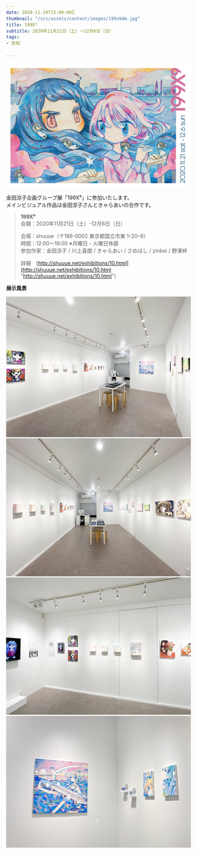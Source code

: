 ```yaml
---
date: 2020-11-20T15:00:00Z
thumbnail: "/src/assets/content/images/199x9dm.jpg"
title: 199X⁹
subtitle: 2020年11月21日（土）～12月6日（日）
tags:
- 告知

---
```

![](/src/assets/content/images/199x9dm.jpg)

金田涼子企画グループ展「199X⁹」に参加いたします。  
メインビジュアル作品は金田涼子さんときゃらあいの合作です。

> **199X⁹**  
> 会期：2020年11月21日（土）-12月6日（日）
>
> 会場：shuuue（〒186-0002 東京都国立市東 1–20–8）  
> 時間：12:00～19:00 ※月曜日・火曜日休廊  
> 参加作家：金田涼子 / 川上喜朗 / きゃらあい / さめほし / zinbei / 野澤梓
>
> 詳細　[http://shuuue.net/exhibitions/10.html](http://shuuue.net/exhibitions/10.html "http://shuuue.net/exhibitions/10.html")

**展示風景**

![](/src/assets/content/images/2020_199x901.jpg)
![](/src/assets/content/images/2020_199x902.jpg)
![](/src/assets/content/images/2020_199x903.jpg)
![](/src/assets/content/images/2020_199x904.jpg)